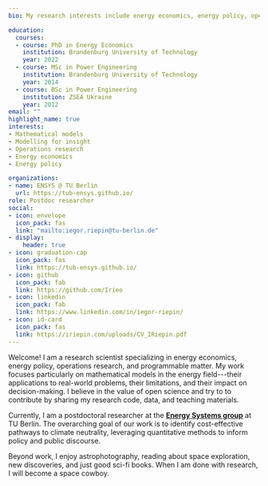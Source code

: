 ```yaml
---
bio: My research interests include energy economics, energy policy, operations research, and related programmable matter.

education:
  courses:
  - course: PhD in Energy Economics
    institution: Brandenburg University of Technology
    year: 2022
  - course: MSc in Power Engineering
    institution: Brandenburg University of Technology
    year: 2014
  - course: BSc in Power Engineering
    institution: ZSEA Ukraine
    year: 2012
email: ""
highlight_name: true
interests:
- Mathematical models
- Modelling for insight
- Operations research
- Energy economics
- Energy policy

organizations:
- name: ENSYS @ TU Berlin
  url: https://tub-ensys.github.io/
role: Postdoc researcher
social:
- icon: envelope
  icon_pack: fas
  link: "mailto:iegor.riepin@tu-berlin.de"
- display:
    header: true
- icon: graduation-cap
  icon_pack: fas
  link: https://tub-ensys.github.io/
- icon: github
  icon_pack: fab
  link: https://github.com/Irieo
- icon: linkedin
  icon_pack: fab
  link: https://www.linkedin.com/in/iegor-riepin/
- icon: id-card 
  icon_pack: fas
  link: https://iriepin.com/uploads/CV_IRiepin.pdf
---
```


Welcome! I am a research scientist specializing in energy economics, energy policy, operations research, and programmable matter. My work focuses particularly on mathematical models in the energy field---their applications to real-world problems, their limitations, and their impact on decision-making. I believe in the value of open science and try to to contribute by sharing my research code, data, and teaching materials.

Currently, I am a postdoctoral researcher at the [**Energy Systems group**](https://www.tu.berlin/en/ensys) at TU Berlin. The overarching goal of our work is to identify cost-effective pathways to climate neutrality, leveraging quantitative methods to inform policy and public discourse.

Beyond work, I enjoy astrophotography, reading about space exploration, new discoveries, and just good sci-fi books. When I am done with research, I will become a space cowboy.